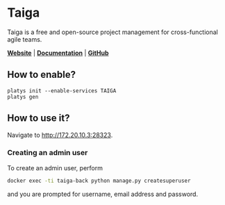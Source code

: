 # Taiga 

Taiga is a free and open-source project management for cross-functional agile teams. 

**[Website](https://taiga.io/)** | **[Documentation](https://community.taiga.io/c/learn-taiga-basic)** | **[GitHub](https://github.com/taigaio/taiga)**

## How to enable?

```
platys init --enable-services TAIGA
platys gen
```

## How to use it?

Navigate to <http://172.20.10.3:28323>.

### Creating an admin user

To create an admin user, perform 

```bash
docker exec -ti taiga-back python manage.py createsuperuser
```

and you are prompted for username, email address and password. 